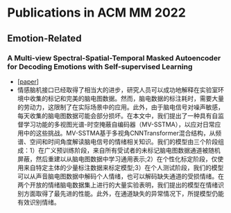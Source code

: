 # Publications in ACM MM 2022

## Emotion-Related
### A Multi-view Spectral-Spatial-Temporal Masked Autoencoder for Decoding Emotions with Self-supervised Learning
 - [[paper](https://dl.acm.org/doi/10.1145/3503161.3548243)]
 - 情感脑机接口已经取得了相当大的进步，研究人员可以成功地解释在实验室环境中收集的标记和完美的脑电图数据。然而，脑电数据的标注耗时，需要大量的劳动力，这限制了在实际场景中的应用。此外，由于脑电信号对噪声敏感，每天收集的脑电图数据可能会部分损坏。在本文中，我们提出了一种具有自监督学习功能的多视图光谱-时空掩蔽自编码器（MV-SSTMA），以应对日常应用中的这些挑战。MV-SSTMA基于多视角CNNTransformer混合结构，从频谱、空间和时间角度解读脑电信号的情绪相关知识。我们的模型由三个阶段组成：1）在广义预训练阶段，来自所有受试者的未标记脑电图数据通道被随机屏蔽，然后重建以从脑电图数据中学习通用表示;2）在个性化标定阶段，仅使用来自特定主体的少量标注数据来标定模型;3）在个人测试阶段，我们的模型可以从声音脑电图数据中解码个人情绪，也可以解码缺失通道的受损情绪。在两个开放的情绪脑电数据集上进行的大量实验表明，我们提出的模型在情绪识别方面取得了最先进的性能。此外，在通道缺失的异常情况下，所提模型仍能有效识别情绪。
